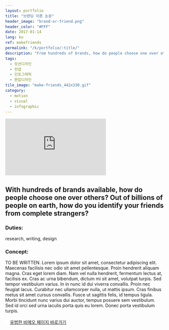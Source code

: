 ```yaml
---
layout: portfolio
title: "브랜딩 이론 논문"
header_image: "brand-or-friend.png"
header_color: "#FFF"
date: 2017-01-14
lang: ko
ref: makefriends
permalink: "/k/portfolio/:title/"
description: "From hundreds of brands, how do people choose one over others? Out of billions of people on earth, how do you identify your friends from strangers?"
tags:
  - 모션디자인
  - 컨셉
  - 인포그래픽
  - 편집디자인
tile_image: "make-friends_442x330.gif"
category:
  - motion
  - visual
  - infographic
---
```

<div class="emb-video vimeo wide">
  <iframe src="https://player.vimeo.com/video/65117847?title=0&byline=0&portrait=0" width="320" height="180" frameborder="0" webkitallowfullscreen mozallowfullscreen allowfullscreen></iframe>
</div>

<section class="project-summary">
  <h1>With hundreds of brands available, how do people choose one over others? Out of billions of people on earth, how do you identify your friends from complete strangers?</h1>
  <section class="info">
    <h3>Duties:</h3>
    <p>research, writing, design</p>
  </section>
  <section class="info">
    <h3>Concept:</h3>
    <p>TO BE WRITTEN. Lorem ipsum dolor sit amet, consectetur adipiscing elit. Maecenas facilisis nec odio sit amet pellentesque. Proin hendrerit aliquam magna. Cras eget lorem diam. Nam vel nulla hendrerit, fermentum lectus at, facilisis ex. Cras ac urna bibendum, dictum mi sit amet, volutpat turpis. Sed tempor vestibulum varius. In in nunc id dui viverra convallis. Proin nec feugiat lacus. Curabitur nec ullamcorper nulla, ut mattis ipsum. Cras finibus metus sit amet cursus convallis. Fusce ut sagittis felis, id tempus ligula. Morbi tincidunt nunc varius dui auctor, tempus posuere sem vestibulum. Sed id orci sed urna iaculis porta quis eu lorem. Donec porta vestibulum turpis.
    </p>
  </section>
</section>

<div class="buttons">
  <span class="unselectable">
  <a href="https://vimeo.com/baadaa" title="More Videos.." target="_blank"><img src="/img/outerlink.svg" alt="Link" style="width: 15px;">유범한 비메오 페이지 바로가기</a>
  </span>
</div>
